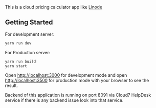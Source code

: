 This is a cloud pricing calculator app like [Linode](https://www.linode.com/cloud-pricing-calculator/)

## Getting Started

For development server:

```bash
yarn run dev
```
For Production server:

```bash
yarn run build
yarn start
```

Open [http://localhost:3000](http://localhost:3000) for development mode and open [http://localhost:3500](http://localhost:3600) for production mode with your browser to see the result.

Backend of this application is running on port 8091 via Cloud7 HelpDesk service if there is any backend issue look into that service.
